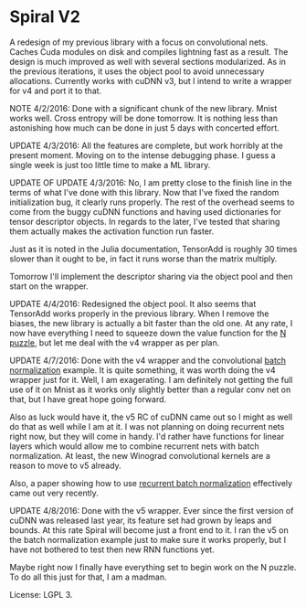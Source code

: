 # Spiral V2

A redesign of my previous library with a focus on convolutional nets. Caches Cuda modules on disk and compiles lightning fast as a result. The design is much improved as well with several sections modularized. As in the previous iterations, it uses the object pool to avoid unnecessary allocations. Currently works with cuDNN v3, but I intend to write a wrapper for v4 and port it to that.

NOTE 4/2/2016: Done with a significant chunk of the new library. Mnist works well. Cross entropy will be done tomorrow. It is nothing less than astonishing how much can be done in just 5 days with concerted effort.

UPDATE 4/3/2016: All the features are complete, but work horribly at the present moment. Moving on to the intense debugging phase. I guess a single week is just too little time to make a ML library.

UPDATE OF UPDATE 4/3/2016: No, I am pretty close to the finish line in the terms of what I've done with this library. Now that I've fixed the random initialization bug, it clearly runs properly. The rest of the overhead seems to come from the buggy cuDNN functions and having used dictionaries for tensor descriptor objects. In regards to the later, I've tested that sharing them actually makes the activation function run faster.

Just as it is noted in the Julia documentation, TensorAdd is roughly 30 times slower than it ought to be, in fact it runs worse than the matrix multiply.

Tomorrow I'll implement the descriptor sharing via the object pool and then start on the wrapper.

UPDATE 4/4/2016: Redesigned the object pool. It also seems that TensorAdd works properly in the previous library. When I remove the biases, the new library is actually a bit faster than the old one. At any rate, I now have everything I need to squeeze down the value function for the [N puzzle](https://github.com/mrakgr/N-Puzzle-Experiments), but let me deal with the v4 wrapper as per plan.

UPDATE 4/7/2016: Done with the v4 wrapper and the convolutional [batch normalization](http://arxiv.org/abs/1502.03167) example. It is quite something, it was worth doing the v4 wrapper just for it. Well, I am exagerating. I am definitely not getting the full use of it on Mnist as it works only slightly better than a regular conv net on that, but I have great hope going forward.

Also as luck would have it, the v5 RC of cuDNN came out so I might as well do that as well while I am at it. I was not planning on doing recurrent nets right now, but they will come in handy. I'd rather have functions for linear layers which would allow me to combine recurrent nets with batch normalization. At least, the new Winograd convolutional kernels are a reason to move to v5 already.

Also, a paper showing how to use [recurrent batch normalization](http://arxiv.org/abs/1603.09025) effectively came out very recently.

UPDATE 4/8/2016: Done with the v5 wrapper. Ever since the first version of cuDNN was released last year, its feature set had grown by leaps and bounds. At this rate Spiral will become just a front end to it. I ran the v5 on the batch normalization example just to make sure it works properly, but I have not bothered to test then new RNN functions yet.

Maybe right now I finally have everything set to begin work on the N puzzle. To do all this just for that, I am a madman.



License: LGPL 3.